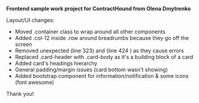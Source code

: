 

**Frontend sample work project for ContractHound from Olena Dmytrenko**



Layout/UI changes:

* Moved .container class to wrap around all other components
* Added .col-12 inside .row around breadrumbs because they go off the screen
* Removed unexpected </div> (line 323) and </select> (line 424 ) as they cause errors
* Replaced .card-header with .card-body as it's a building block of a card
* Added card's headings hierarchy
* General padding/margin issues (card bottom wasn't showing)
* Added bootstrap component for information/notification  & some icons (font awesome)

Thank you!




